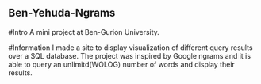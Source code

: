 ## Ben-Yehuda-Ngrams
#Intro
A mini project at Ben-Gurion University.

#Information
I made a site to display visualization of different query results over a SQL database. 
The project was inspired by Google ngrams and it is able to query an unlimitd(WOLOG) number of words and display their results.
